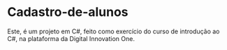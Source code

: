 # Cadastro-de-alunos
Este, é um projeto em C#, feito como exercício do curso de introdução ao C#, na plataforma da Digital Innovation One.
